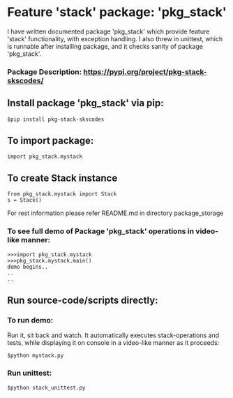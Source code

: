 # Feature 'stack' package: 'pkg_stack' #

I have written documented package 'pkg_stack' which provide feature 'stack' functionality, with exception handling. I also threw in unittest, which is runnable after installing package, and it checks sanity of package 'pkg_stack'.      

###  Package Description: https://pypi.org/project/pkg-stack-skscodes/  ###

## Install package 'pkg_stack' via pip: ##         
```
$pip install pkg-stack-skscodes
```     
     
## To import package:          ##
```
import pkg_stack.mystack
```

## To create Stack instance   ##
```
from pkg_stack.mystack import Stack
s = Stack()
```       
For rest information please refer README.md in directory package_storage      


### To see full demo of Package 'pkg_stack' operations in video-like manner:    ###
```
>>>import pkg_stack.mystack     
>>>pkg_stack.mystack.main()         
demo begins..
..  
.. 
```
     
## Run source-code/scripts directly:     ##
### To run demo:      ###
Run it, sit back and watch. It automatically executes stack-operations and tests, while displaying it on console in a video-like manner as it proceeds:         
```
$python mystack.py
```           
      
### Run unittest:         ##  
```
$python stack_unittest.py
```
   


